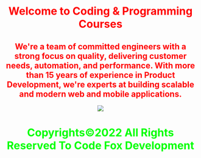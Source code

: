 <html>
    <center>
     <h1 style="color:red">
    Welcome to Coding & Programming Courses</h1>   
    <link rel="icon" type="image/x-icon" href="favicon.ico">
    <link rel="stylesheet" href="world.css">
      <h2 style="color:red">We're a team of committed engineers with a strong focus on quality, delivering customer needs, automation, and performance. With more than 15 years of experience in Product Development, we're experts at building scalable and modern web and mobile applications.</h2><img src="https://code.org/images/homepage/announcement.jpg"><br>
     <h1 style="color:#00ff00">Copyrights&copy;2022 All Rights Reserved To Code Fox Development</h1>
         <link href="//netdna.bootstrapcdn.com/font-awesome/4.1.0/css/font-awesome.min.css" rel="stylesheet">
<body> 
<script type="module" src="https://unpkg.com/ionicons@5.5.2/dist/ionicons/ionicons.esm.js"></script>
<script nomodule src="https://unpkg.com/ionicons@5.5.2/dist/ionicons/ionicons.js"></script>
</body>
